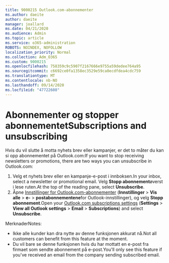 ```yaml
---
title: 9000215 Outlook.com-abonnementer
ms.author: daeite
author: daeite
manager: joallard
ms.date: 04/21/2020
ms.audience: Admin
ms.topic: article
ms.service: o365-administration
ROBOTS: NOINDEX, NOFOLLOW
localization_priority: Normal
ms.collection: Adm_O365
ms.custom: 9000215
ms.openlocfilehash: 758359c9c5907f2167666e9755a59dedee764a95
ms.sourcegitcommit: c6692ce0fa1358ec3529e59ca0ecdfdea4cdc759
ms.translationtype: MT
ms.contentlocale: nb-NO
ms.lasthandoff: 09/14/2020
ms.locfileid: "47722608"
---
```

# <a name="subscriptions-and-unsubscribing"></a><span data-ttu-id="13387-102">Abonnementer og stopper abonnementet</span><span class="sxs-lookup"><span data-stu-id="13387-102">Subscriptions and unsubscribing</span></span>

<span data-ttu-id="13387-103">Hvis du vil slutte å motta nyhets brev eller kampanjer, er det to måter du kan si opp abonnementet på Outlook.com:</span><span class="sxs-lookup"><span data-stu-id="13387-103">If you want to stop receiving newsletters or promotions, there are two ways you can unsubscribe in Outlook.com:</span></span>

1. <span data-ttu-id="13387-104">Velg et nyhets brev eller en kampanje-e-post i innboksen.</span><span class="sxs-lookup"><span data-stu-id="13387-104">In your inbox, select a newsletter or promotional email.</span></span> <span data-ttu-id="13387-105">Velg **Stopp abonnement**øverst i lese ruten.</span><span class="sxs-lookup"><span data-stu-id="13387-105">At the top of the reading pane, select **Unsubscribe**.</span></span>
2. <span data-ttu-id="13387-106">Åpne [Innstillinger for Outlook.com-abonnementer](https://outlook.live.com/mail/options/mail/brandsSubscriptions) (**Innstillinger**  >  **Vis alle**  >  **e-**  >  **postabonnementene**for Outlook-innstillinger), og velg **Stopp abonnement**.</span><span class="sxs-lookup"><span data-stu-id="13387-106">Open your [Outlook.com subscriptions settings](https://outlook.live.com/mail/options/mail/brandsSubscriptions) (**Settings** > **View all Outlook settings** > **Email** > **Subscriptions**) and select **Unsubscribe**.</span></span>

<span data-ttu-id="13387-107">Merknader</span><span class="sxs-lookup"><span data-stu-id="13387-107">Notes:</span></span>

- <span data-ttu-id="13387-108">Ikke alle kunder kan dra nytte av denne funksjonen akkurat nå.</span><span class="sxs-lookup"><span data-stu-id="13387-108">Not all customers can benefit from this feature at the moment.</span></span>
- <span data-ttu-id="13387-109">Du vil bare se denne funksjonen hvis du har mottatt en e-post fra firmaet som sendte abonnement på e-post.</span><span class="sxs-lookup"><span data-stu-id="13387-109">You'll only see this feature if you've received an email from the company sending subscribed email.</span></span>